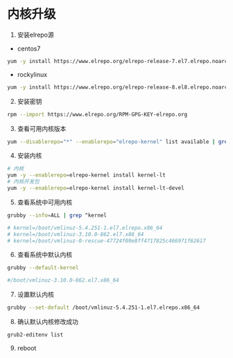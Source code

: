 # 内核升级

1. 安装elrepo源

* centos7
```bash
yum -y install https://www.elrepo.org/elrepo-release-7.el7.elrepo.noarch.rpm
```
* rockylinux
```bash
yum -y install https://www.elrepo.org/elrepo-release-8.el8.elrepo.noarch.rpm
```

2. 安装密钥
```bash
rpm --import https://www.elrepo.org/RPM-GPG-KEY-elrepo.org
```

3. 查看可用内核版本
```bash
yum --disablerepo="*" --enablerepo="elrepo-kernel" list available | grep kernel-lt
```

4. 安装内核
```bash
# 内核
yum -y --enablerepo=elrepo-kernel install kernel-lt
# 内核开发包
yum -y --enablerepo=elrepo-kernel install kernel-lt-devel
```

5. 查看系统中可用内核
```bash
grubby --info=ALL | grep ^kernel

# kernel=/boot/vmlinuz-5.4.251-1.el7.elrepo.x86_64
# kernel=/boot/vmlinuz-3.10.0-862.el7.x86_64
# kernel=/boot/vmlinuz-0-rescue-47724f09e8ff4717825c466971f62617
```

6. 查看系统中默认内核
```bash
grubby --default-kernel

#/boot/vmlinuz-3.10.0-862.el7.x86_64
```

7. 设置默认内核
```bash
grubby --set-default /boot/vmlinuz-5.4.251-1.el7.elrepo.x86_64
```

8. 确认默认内核修改成功
```bash
grub2-editenv list
```

9. reboot



